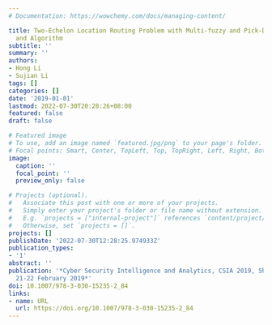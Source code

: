 ```yaml
---
# Documentation: https://wowchemy.com/docs/managing-content/

title: Two-Echelon Location Routing Problem with Multi-fuzzy and Pick-Delivery Model
  and Algorithm
subtitle: ''
summary: ''
authors:
- Hong Li
- Sujian Li
tags: []
categories: []
date: '2019-01-01'
lastmod: 2022-07-30T20:28:26+08:00
featured: false
draft: false

# Featured image
# To use, add an image named `featured.jpg/png` to your page's folder.
# Focal points: Smart, Center, TopLeft, Top, TopRight, Left, Right, BottomLeft, Bottom, BottomRight.
image:
  caption: ''
  focal_point: ''
  preview_only: false

# Projects (optional).
#   Associate this post with one or more of your projects.
#   Simply enter your project's folder or file name without extension.
#   E.g. `projects = ["internal-project"]` references `content/project/deep-learning/index.md`.
#   Otherwise, set `projects = []`.
projects: []
publishDate: '2022-07-30T12:28:25.974933Z'
publication_types:
- '1'
abstract: ''
publication: '*Cyber Security Intelligence and Analytics, CSIA 2019, Shenyang, China,
  21-22 February 2019*'
doi: 10.1007/978-3-030-15235-2_84
links:
- name: URL
  url: https://doi.org/10.1007/978-3-030-15235-2_84
---
```

